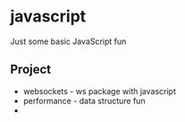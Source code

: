 # javascript

Just some basic JavaScript fun

## Project

- websockets - ws package with javascript
- performance - data structure fun  
- 
